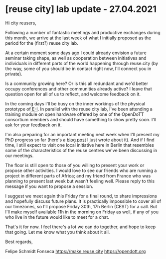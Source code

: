 # [reuse city] lab update - 27.04.2021

Hi city reusers,

Following a number of fantastic meetings and productive exchanges during this month, we arrive at the last week of what I initially proposed as the period for the (first?) reuse city lab. 

At a certain moment some days ago I could already envision a future seminar taking shape, as well as cooperation between initiatives and individuals in different parts of the world happening through reuse.city (by the way, some of you should be in contact right now, I'll connect you in private).

Is a community growing here? Or is this all redundant and we'd better occupy conferences and other communities already active? I leave that question open for all of us to reflect, and welcome feedback on it.

In the coming days I'll be busy on the inner workings of the physical prototype of[ E-I](../../prototypes/E-I/README.md). In parallel with the reuse city lab, I've been attending a training module on open hardware offered by one of the OpenDoTT consortium members and should have something to show pretty soon. I'll ask for your feedback on it.

I'm also preparing for an important meeting next week when I'll present my PhD progress so far (here's a [blog post](http://is.efeefe.me/opendott/interim) I just wrote about it). And if I find time, I still expect to visit one local initiative here in Berlin that resembles some of the characteristics of the reuse centres we've been discussing in our meetings.

The floor is still open to those of you willing to present your work or propose other activities. I would love to see our friends who are running a project in different parts of Africa; and my friend from France who was planning to present last week but wasn't feeling well. Please reply to this message if you want to propose a session.

I suggest we meet again this Friday for a final round, to share impressions and hopefully discuss future plans. It is practically impossible to cover all of our timezones, so I'll propose Friday 30th, 17h Berlin (CEST) for a call. But I'll make myself available 11h in the morning on Friday as well, if any of you who live in the future would like to meet for a chat.

That's it for now. I feel there's a lot we can do together, and hope to keep that going. Let me know what you think about it all.

Best regards,

Felipe Schmidt Fonseca
https://make.reuse.city
https://opendott.org